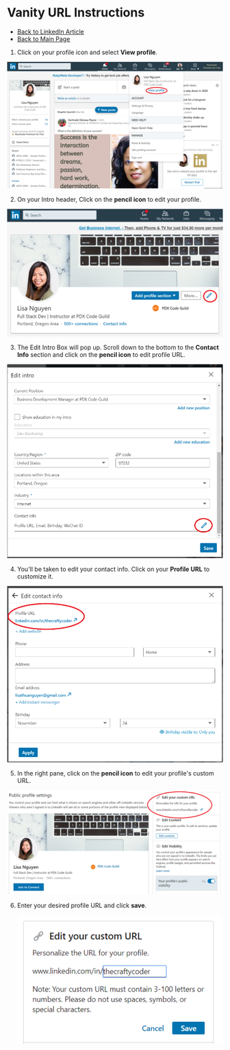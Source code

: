 # Vanity URL Instructions
- [Back to LinkedIn Article](https://github.com/PdxCodeGuild/career-guide/blob/master/linkedin/linkedin.md)
- [Back to Main Page](https://github.com/PdxCodeGuild/career-guide)

1. Click on your profile icon and select **View profile**.

  ![](../resources/linkedin/vanity_url1.PNG)

2. On your Intro header, Click on the **pencil icon** to edit your profile.

  ![](../resources/linkedin/vanity_url2.PNG)

3. The Edit Intro Box will pop up. Scroll down to the bottom to the **Contact Info** section and click on the **pencil icon** to edit profile URL.

  ![](../resources/linkedin/vanity_url3.PNG)

4. You'll be taken to edit your contact info. Click on your **Profile URL** to customize it.

  ![](../resources/linkedin/vanity_url4.PNG)

5. In the right pane, click on the **pencil icon** to edit your profile's custom URL.

  ![](../resources/linkedin/vanity_url5.PNG)

6. Enter your desired profile URL and click **save**.

    ![](../resources/linkedin/vanity_url6.PNG)
